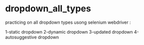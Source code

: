 # dropdown_all_types
practicing on all dropdown types usong selenium webdriver : 

1-static dropdown
2-dynamic dropdown
3-updated dropdown
4-autosuggestive dropdown

